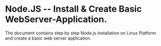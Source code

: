 # Node.JS -- Install & Create Basic WebServer-Application.

The document contains step by step Node.js installation on Linux Platform and create a basic web server application. 
